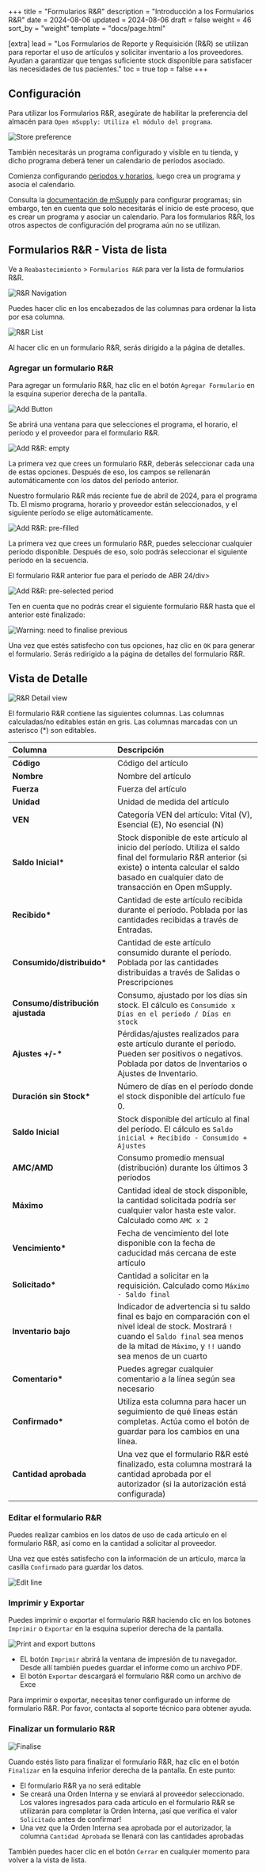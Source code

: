 +++
title = "Formularios R&R"
description = "Introducción a los Formularios R&R"
date = 2024-08-06
updated = 2024-08-06
draft = false
weight = 46
sort_by = "weight"
template = "docs/page.html"

[extra]
lead = "Los Formularios de Reporte y Requisición (R&R) se utilizan para reportar el uso de artículos y solicitar inventario a los proveedores. Ayudan a garantizar que tengas suficiente stock disponible para satisfacer las necesidades de tus pacientes."
toc = true
top = false
+++

## Configuración

Para utilizar los Formularios R&R, asegúrate de habilitar la preferencia del almacén para `Open mSupply: Utiliza el módulo del programa`.

![Store preference](images/program_pref.png)

También necesitarás un programa configurado y visible en tu tienda, y dicho programa deberá tener un calendario de períodos asociado.

Comienza configurando [periodos y horarios](https://docs.msupply.org.nz/admin:schedules_periods), luego crea un programa y asocia el calendario.

Consulta la [documentación de mSupply](https://docs.msupply.org.nz/items:programs) para configurar programas; sin embargo, ten en cuenta que solo necesitarás el inicio de este proceso, que es crear un programa y asociar un calendario. Para los formularios R&R, los otros aspectos de configuración del programa aún no se utilizan.

## Formularios R&R - Vista de lista

Ve a `Reabastecimiento` > `Formularios R&R` para ver la lista de formularios R&R.

![R&R Navigation](images/goto_rnr.png)

Puedes hacer clic en los encabezados de las columnas para ordenar la lista por esa columna.

![R&R List](images/rnr_list.png)

Al hacer clic en un formulario R&R, serás dirigido a la página de detalles.

### Agregar un formulario R&R

Para agregar un formulario R&R, haz clic en el botón `Agregar Formulario` en la esquina superior derecha de la pantalla.

![Add Button](images/rnr_add_button.png)

Se abrirá una ventana para que selecciones el programa, el horario, el período y el proveedor para el formulario R&R.

![Add R&R: empty](images/add_rnr_empty.png)

La primera vez que crees un formulario R&R, deberás seleccionar cada una de estas opciones. Después de eso, los campos se rellenarán automáticamente con los datos del período anterior.

<div class="imagetitle">Nuestro formulario R&R más reciente fue de abril de 2024, para el programa Tb. El mismo programa, horario y proveedor están seleccionados, y el siguiente período se elige automáticamente.</div>

![Add R&R: pre-filled](images/add_rnr.png)

La primera vez que crees un formulario R&R, puedes seleccionar cualquier período disponible. Después de eso, solo podrás seleccionar el siguiente período en la secuencia.

<div class="imagetitle">El formulario R&R anterior fue para el período de ABR 24/div>

![Add R&R: pre-selected period](images/add_rnr_selected_period.png)

Ten en cuenta que no podrás crear el siguiente formulario R&R hasta que el anterior esté finalizado:

![Warning: need to finalise previous](images/add_rnr_error_finalise.png)

Una vez que estés satisfecho con tus opciones, haz clic en `OK` para generar el formulario. Serás redirigido a la página de detalles del formulario R&R.

## Vista de Detalle

![R&R Detail view](images/rnr_detail.png)

El formulario R&R contiene las siguientes columnas. Las columnas calculadas/no editables están en gris. Las columnas marcadas con un asterisco (*) son editables.

| Columna                                | Descripción                                                                                                                                                                                                   |
| :------------------------------------ | :------------------------------------------------------------------------------------------------------------------------------------------------------------------------------------------------------------ |
| **Código**                              | Código del artículo                                                                                                                                                                                                     |
| **Nombre**                              | Nombre del artículo                                                                                                                                                                                                     |
| **Fuerza**                          | Fuerza del artículo                                                                                                                                                                                          |
| **Unidad**                              | Unidad de medida del artículo                                                                                                                                                                                  |
| **VEN**                               | Categoría VEN del artículo: Vital (V), Esencial (E), No esencial (N)                                                                                                                                                |
| **Saldo Inicial\***                 | Stock disponible de este artículo al inicio del período. Utiliza el saldo final del formulario R&R anterior (si existe) o intenta calcular el saldo basado en cualquier dato de transacción en Open mSupply. |
| **Recibido\***                        | Cantidad de este artículo recibida durante el período. Poblada por las cantidades recibidas a través de Entradas.                                                                                                 |
| **Consumido/distribuido\***            | Cantidad de este artículo consumido durante el período. Poblada por las cantidades distribuidas a través de Salidas o Prescripciones                                                                           |
| **Consumo/distribución ajustada** | Consumo, ajustado por los días sin stock. El cálculo es <code>Consumido x Días en el período / Días en stock</code>                                                                                  |
| **Ajustes +/-\***                 | Pérdidas/ajustes realizados para este artículo durante el período. Pueden ser positivos o negativos. Poblada por datos de Inventarios o Ajustes de Inventario.                                                            |
| **Duración sin Stock\***              | Número de días en el período donde el stock disponible del artículo fue 0.                                                                                                                                         |
| **Saldo Inicial**                     | Stock disponible del artículo al final del período. El cálculo es <code>Saldo inicial + Recibido - Consumido + Ajustes</code>                                                                         |
| **AMC/AMD**                           | Consumo promedio mensual (distribución) durante los últimos 3 períodos                                                                                                                                         |
| **Máximo**                           | Cantidad ideal de stock disponible, la cantidad solicitada podría ser cualquier valor hasta este valor. Calculado como <code>AMC x 2</code>                                                                          |
| **Vencimiento\***                          | Fecha de vencimiento del lote disponible con la fecha de caducidad más cercana de este artículo                                                                                                                                             |
| **Solicitado\***                       | Cantidad a solicitar en la requisición. Calculado como <code>Máximo - Saldo final</code>                                                                                                              |
| **Inventario bajo**                         | Indicador de advertencia si tu saldo final es bajo en comparación con el nivel ideal de stock. Mostrará  `!` cuando el `Saldo final` sea menos de la mitad de `Máximo`, y `!!` uando sea menos de un cuarto                     |
| **Comentario\***                         | Puedes agregar cualquier comentario a la línea según sea necesario                                                                                                                                                               |
| **Confirmado\***                       | Utiliza esta columna para hacer un seguimiento de qué líneas están completas. Actúa como el botón de guardar para los cambios en una línea.                                                                                                    |
| **Cantidad aprobada**                 | Una vez que el formulario R&R esté finalizado, esta columna mostrará la cantidad aprobada por el autorizador (si la autorización está configurada)                                                                                |

### Editar el formulario R&R

Puedes realizar cambios en los datos de uso de cada artículo en el formulario R&R, así como en la cantidad a solicitar al proveedor.

Una vez que estés satisfecho con la información de un artículo, marca la casilla `Confirmado` para guardar los datos.

![Edit line](images/rnr_edit_line.gif)

### Imprimir y Exportar

Puedes imprimir o exportar el formulario R&R haciendo clic en los botones `Imprimir` o `Exportar` en la esquina superior derecha de la pantalla.

![Print and export buttons](images/rnr_print_and_export.png)

- EL botón `Imprimir` abrirá la ventana de impresión de tu navegador. Desde allí también puedes guardar el informe como un archivo PDF.
- El botón `Exportar` descargará el formulario R&R como un archivo de Exce

<div class="nota">
Para imprimir o exportar, necesitas tener configurado un informe de formulario R&R. Por favor, contacta al soporte técnico para obtener ayuda.
</div>

### Finalizar un formulario R&R

![Finalise](images/rnr_finalise.png)

Cuando estés listo para finalizar el formulario R&R, haz clic en el botón `Finalizar` en la esquina inferior derecha de la pantalla. En este punto:

- El formulario R&R ya no será editable
- Se creará una Orden Interna y se enviará al proveedor seleccionado. Los valores ingresados para cada artículo en el formulario R&R se utilizarán para completar la Orden Interna, ¡así que verifica el valor `Solicitado` antes de confirmar!
- Una vez que la Orden Interna sea aprobada por el autorizador, la columna `Cantidad Aprobada` se llenará con las cantidades aprobadas

También puedes hacer clic en el botón `Cerrar` en cualquier momento para volver a la vista de lista.
